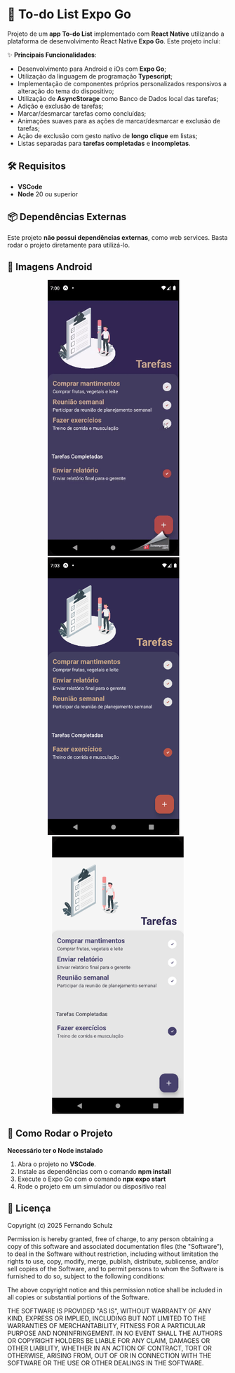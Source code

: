 # 📝 To-do List Expo Go

Projeto de um **app To-do List** implementado com **React Native** utilizando a plataforma de desenvolvimento React Native **Expo Go**. Este projeto inclui:

✨ **Principais Funcionalidades**:
- Desenvolvimento para Android e iOs com **Expo Go**;
- Utilização da linguagem de programação **Typescript**;
- Implementação de componentes próprios personalizados responsivos a alteração do tema do dispositivo;
- Utilização de **AsyncStorage** como Banco de Dados local das tarefas;
- Adição e exclusão de tarefas;
- Marcar/desmarcar tarefas como concluídas;
- Animações suaves para as ações de marcar/desmarcar e exclusão de tarefas;
- Ação de exclusão com gesto nativo de **longo clique** em listas;
- Listas separadas para **tarefas completadas** e **incompletas**.

## 🛠 Requisitos
- **VSCode**
- **Node** 20 ou superior

## 📦 Dependências Externas
Este projeto **não possui dependências externas**, como web services. Basta rodar o projeto diretamente para utilizá-lo.

## 📸 Imagens Android

<p align="center">
  <img src="assets/imagens-git/app-apresentacao.gif" alt="GIF do App" width="300" style="margin-right: 20px;"/>
  <img src="assets/imagens-git/app-dark.png" alt="Tela Principal" width="300" style="margin-right: 20px;"/>
  <img src="assets/imagens-git/app-light.png" alt="Adição de Tarefa" width="300"/>
</p>

## 🚀 Como Rodar o Projeto

**Necessário ter o Node instalado**

1. Abra o projeto no **VSCode**.
2. Instale as dependências com o comando **npm install**
3. Execute o Expo Go com o comando **npx expo start**
4. Rode o projeto em um simulador ou dispositivo real

## 📄 Licença

Copyright (c) 2025 Fernando Schulz

Permission is hereby granted, free of charge, to any person obtaining a copy of this software and associated documentation files (the "Software"), to deal in the Software without restriction, including without limitation the rights to use, copy, modify, merge, publish, distribute, sublicense, and/or sell copies of the Software, and to permit persons to whom the Software is furnished to do so, subject to the following conditions:

The above copyright notice and this permission notice shall be included in all copies or substantial portions of the Software.

THE SOFTWARE IS PROVIDED "AS IS", WITHOUT WARRANTY OF ANY KIND, EXPRESS OR IMPLIED, INCLUDING BUT NOT LIMITED TO THE WARRANTIES OF MERCHANTABILITY, FITNESS FOR A PARTICULAR PURPOSE AND NONINFRINGEMENT. IN NO EVENT SHALL THE AUTHORS OR COPYRIGHT HOLDERS BE LIABLE FOR ANY CLAIM, DAMAGES OR OTHER LIABILITY, WHETHER IN AN ACTION OF CONTRACT, TORT OR OTHERWISE, ARISING FROM, OUT OF OR IN CONNECTION WITH THE SOFTWARE OR THE USE OR OTHER DEALINGS IN THE SOFTWARE.
